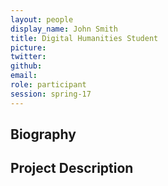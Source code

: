 ```yaml
---
layout: people
display_name: John Smith
title: Digital Humanities Student
picture:
twitter:
github:
email:
role: participant
session: spring-17
---
```

## Biography

## Project Description
